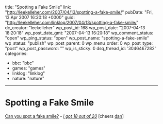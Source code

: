 title: "Spotting a Fake Smile"
link: "http://leekelleher.com/2007/04/13/spotting-a-fake-smile/"
pubDate: "Fri, 13 Apr 2007 16:20:18 +0000"
guid: "http://leekelleher.com/linklog/2007/04/13/spotting-a-fake-smile/"
dc_creator: "leekelleher"
wp_post_id: 168
wp_post_date: "2007-04-13 18:20:18"
wp_post_date_gmt: "2007-04-13 16:20:18"
wp_comment_status: "open"
wp_ping_status: "open"
wp_post_name: "spotting-a-fake-smile"
wp_status: "publish"
wp_post_parent: 0
wp_menu_order: 0
wp_post_type: "post"
wp_post_password: ""
wp_is_sticky: 0
dsq_thread_id: '3046467282'
categories:
  - bbc: "bbc"
  - games: "games"
  - linklog: "linklog"
  - nature: "nature"

---

# Spotting a Fake Smile

<a href="http://www.bbc.co.uk/science/humanbody/mind/surveys/smiles/">Can you spot a fake smile?</a> - <em><a href="http://www.bbc.co.uk/science/humanbody/mind/surveys/smiles/index_22.shtml?gender=&age=&occupation=&country=&education=&outlook=3&confidence=5&programme=&Q01=genuine&Q02=fake&Q03=genuine&Q04=fake&Q04=genuine&Q06=genuine&Q07=genuine&Q08=genuine&Q09=fake&Q10=genuine&Q11=genuine&Q12=fake&Q13=fake&Q14=fake&Q15=genuine&Q16=genuine&Q17=genuine&Q18=fake&Q19=genuine&Q20=fake&part=Eyes">I got 18 out of 20</a></em> [cheers <a href="http://www.myspace.com/boozealchemist">dan</a>]